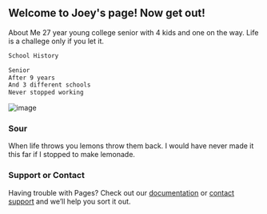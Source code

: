## Welcome to Joey's page! Now get out!

About Me
27 year young college senior with 4 kids and one on the way. Life is a challege only if you let it.

```markdown
School History

Senior
After 9 years
And 3 different schools
Never stopped working

```
![image](master/lemon01-lg.jpg)
### Sour
When life throws you lemons throw them back. I would have never made it this far if I stopped to make lemonade.


### Support or Contact

Having trouble with Pages? Check out our [documentation](https://help.github.com/categories/github-pages-basics/) or [contact support](https://github.com/contact) and we’ll help you sort it out.

